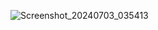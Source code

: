 ![Screenshot_20240703_035413](https://github.com/user-attachments/assets/a9b766f5-38f5-4fda-b3b0-aa5fee7f64b0)
